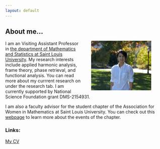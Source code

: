 ```yaml
---
layout: default
---
```

 

## About me...

<!-- wp:image {"id":81,"width":242,"height":128,"sizeSlug":"small"} -->
<figure class="wp-block-image size-small is-resized"><img src="pic.jpeg" alt="my photo" class="wp-image-81" align="right" style="width:45%; margin-left:25px"/></figure>
<!-- /wp:image -->

I am an Visiting Assistant Professor in [the department of Mathematics and Statistics at Saint Louis University](https://mathstat.slu.edu/). My research interests include applied harmonic analysis, frame theory, phase retrieval, and functional analysis. You can read more about my currrent research on under the research tab. I am currently supported by National Science Foundation grant DMS-2154931.

I am also a faculty advisor for the student chapter of the Association for Women in Mathematics at Saint Louis University. You can check out this [webpage](https://mathstat.slu.edu/resources/awm) to learn more about the events of the chapter. 
 

### Links:

[My CV](https://dorigh.github.io/resume.pdf)
